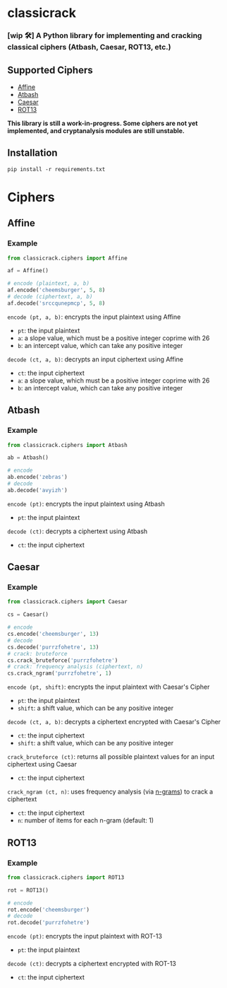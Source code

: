 # classicrack
### [wip 🛠️] A Python library for implementing and cracking classical ciphers (Atbash, Caesar, ROT13, etc.)

## Supported Ciphers
* [Affine](https://github.com/starkfire/classicrack#affine)
* [Atbash](https://github.com/starkfire/classicrack#atbash)
* [Caesar](https://github.com/starkfire/classicrack#caesar)
* [ROT13](https://github.com/starkfire/classicrack#rot13)

**This library is still a work-in-progress. Some ciphers are not yet implemented, and cryptanalysis modules are still unstable.**

## Installation
```
pip install -r requirements.txt
```

# Ciphers
## Affine
### Example
```py
from classicrack.ciphers import Affine

af = Affine()

# encode (plaintext, a, b)
af.encode('cheemsburger', 5, 8)
# decode (ciphertext, a, b)
af.decode('srccqunepmcp', 5, 8)
```

`encode (pt, a, b)`: encrypts the input plaintext using Affine
  * `pt`: the input plaintext
  * `a`: a slope value, which must be a positive integer coprime with 26
  * `b`: an intercept value, which can take any positive integer

`decode (ct, a, b)`: decrypts an input ciphertext using Affine
  * `ct`: the input ciphertext
  * `a`: a slope value, which must be a positive integer coprime with 26
  * `b`: an intercept value, which can take any positive integer

## Atbash
### Example
```py
from classicrack.ciphers import Atbash

ab = Atbash()

# encode
ab.encode('zebras')
# decode
ab.decode('avyizh')
```

`encode (pt)`: encrypts the input plaintext using Atbash
  * `pt`: the input plaintext

`decode (ct)`: decrypts a ciphertext using Atbash
  * `ct`: the input ciphertext

## Caesar
### Example
```py
from classicrack.ciphers import Caesar

cs = Caesar()

# encode
cs.encode('cheemsburger', 13)
# decode
cs.decode('purrzfohetre', 13)
# crack: bruteforce
cs.crack_bruteforce('purrzfohetre')
# crack: frequency analysis (ciphertext, n)
cs.crack_ngram('purrzfohetre', 1)
```

`encode (pt, shift)`: encrypts the input plaintext with Caesar's Cipher
  * `pt`: the input plaintext
  * `shift`: a shift value, which can be any positive integer

`decode (ct, a, b)`: decrypts a ciphertext encrypted with Caesar's Cipher
  * `ct`: the input ciphertext
  * `shift`: a shift value, which can be any positive integer

`crack_bruteforce (ct)`: returns all possible plaintext values for an input ciphertext using Caesar
  * `ct`: the input ciphertext

`crack_ngram (ct, n)`: uses frequency analysis (via [n-grams](https://en.wikipedia.org/wiki/N-gram)) to crack a ciphertext
  * `ct`: the input ciphertext
  * `n`: number of items for each n-gram (default: 1)

## ROT13
### Example
```py
from classicrack.ciphers import ROT13

rot = ROT13()

# encode
rot.encode('cheemsburger')
# decode
rot.decode('purrzfohetre')
```
`encode (pt)`: encrypts the input plaintext with ROT-13
  * `pt`: the input plaintext

`decode (ct)`: decrypts a ciphertext encrypted with ROT-13
  * `ct`: the input ciphertext